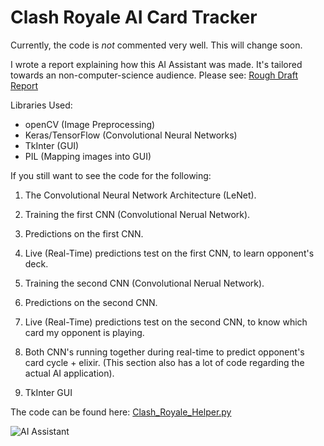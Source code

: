 # Clash Royale AI Card Tracker

Currently, the code is *not* commented very well. This will change soon.

I wrote a report explaining how this AI Assistant was made. It's tailored towards an non-computer-science audience. Please see: [Rough Draft Report](https://github.com/AmarSaini/Clash-Royale-AI-Card-Tracker/blob/master/Clash%20Royale%20Helper/Document/Report.pdf)

Libraries Used:
- openCV (Image Preprocessing)
- Keras/TensorFlow (Convolutional Neural Networks)
- TkInter (GUI)
- PIL (Mapping images into GUI)

If you still want to see the code for the following:

1. The Convolutional Neural Network Architecture (LeNet).

2. Training the first CNN (Convolutional Nerual Network).
3. Predictions on the first CNN.
4. Live (Real-Time) predictions test on the first CNN, to learn opponent's deck.

5. Training the second CNN (Convolutional Nerual Network).
6. Predictions on the second CNN.
7. Live (Real-Time) predictions test on the second CNN, to know which card my opponent is playing.

8. Both CNN's running together during real-time to predict opponent's card cycle + elixir. (This section also has a lot of code regarding the actual AI application).

9. TkInter GUI

The code can be found here: [Clash_Royale_Helper.py](https://github.com/AmarSaini/Clash-Royale-AI-Card-Tracker/blob/master/Clash%20Royale%20Helper/Clash%20Royale%20Helper/Clash_Royale_Helper.py)

![AI Assistant](https://i.imgur.com/r4zqYmj.png)